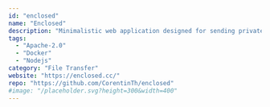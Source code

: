 ```yaml
---
id: "enclosed"
name: "Enclosed"
description: "Minimalistic web application designed for sending private and secure notes."
tags:
  - "Apache-2.0"
  - "Docker"
  - "Nodejs"
category: "File Transfer"
website: "https://enclosed.cc/"
repo: "https://github.com/CorentinTh/enclosed"
#image: "/placeholder.svg?height=300&width=400"
---
```


